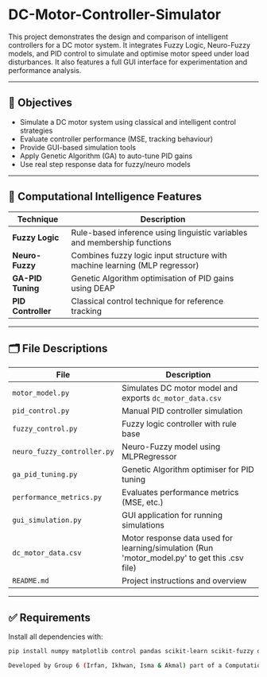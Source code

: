 # DC-Motor-Controller-Simulator
This project demonstrates the design and comparison of intelligent controllers for a DC motor system. It integrates Fuzzy Logic, Neuro-Fuzzy models, and PID control to simulate and optimise motor speed under load disturbances. It also features a full GUI interface for experimentation and performance analysis.

---

## 📌 Objectives

- Simulate a DC motor system using classical and intelligent control strategies
- Evaluate controller performance (MSE, tracking behaviour)
- Provide GUI-based simulation tools
- Apply Genetic Algorithm (GA) to auto-tune PID gains
- Use real step response data for fuzzy/neuro models

---

## 🧠 Computational Intelligence Features

| Technique          | Description |
|--------------------|-------------|
| **Fuzzy Logic**    | Rule-based inference using linguistic variables and membership functions |
| **Neuro-Fuzzy**    | Combines fuzzy logic input structure with machine learning (MLP regressor) |
| **GA-PID Tuning**  | Genetic Algorithm optimisation of PID gains using DEAP |
| **PID Controller** | Classical control technique for reference tracking |

---

## 🗂 File Descriptions

| File | Description |
|------|-------------|
| `motor_model.py` | Simulates DC motor model and exports `dc_motor_data.csv` |
| `pid_control.py` | Manual PID controller simulation |
| `fuzzy_control.py` | Fuzzy logic controller with rule base |
| `neuro_fuzzy_controller.py` | Neuro-Fuzzy model using MLPRegressor |
| `ga_pid_tuning.py` | Genetic Algorithm optimiser for PID tuning |
| `performance_metrics.py` | Evaluates performance metrics (MSE, etc.) |
| `gui_simulation.py` | GUI application for running simulations |
| `dc_motor_data.csv` | Motor response data used for learning/simulation (Run 'motor_model.py' to get this .csv file) |
| `README.md` | Project instructions and overview |

---

## ✅ Requirements

Install all dependencies with:

```bash
pip install numpy matplotlib control pandas scikit-learn scikit-fuzzy deap

Developed by Group 6 (Irfan, Ikhwan, Isma & Akmal) part of a Computational Intelligence (MCTA 3371) Mini Project. Demonstrates how hybrid computational intelligence techniques can improve classical control methods through learning, adaptability, and evolution.
